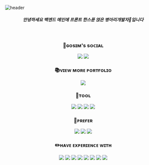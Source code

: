 


![header](https://capsule-render.vercel.app/api?type=waving&color=timeGradient&text=Introduce%20about%20Gosim&animation=twinkling&fontSize=35&fontAlignY=40&fontAlign=50&height=250)

<div align="center">

##### 안녕하세요 백엔드 메인에 프론트 한스푼 얹은 병아리개발자🐣입니다 
<br/>


### 🐾ɢᴏsɪᴍ's sᴏᴄɪᴀʟ
<img src="https://img.shields.io/badge/se0y0ung_-5865F2?style=flat-square&logo=discord&logoColor=white"/> <img src="https://img.shields.io/badge/se0y0ung.2807-EA4335?style=flat-square&logo=gmail&logoColor=white"/>


### 📚ᴠɪᴇᴡ ᴍᴏʀᴇ ᴘᴏʀᴛғᴏʟɪᴏ
<a href="https://www.notion.so/d5220c1dda274516978514866e25feb2"><img src="http://img.shields.io/badge/NOTION-000000?style=flat-square&logo=notion&link=https://www.notion.so/d5220c1dda274516978514866e25feb2"/></a><br/>


### 🔧ᴛᴏᴏʟ
<img src="https://img.shields.io/badge/ECLIPSE%20IDE-2C2255?style=flat-square&logo=eclipseide&logoColor=white"/>
<img src="https://img.shields.io/badge/VISUAL%20STUDIO%20CODE-007ACC?style=flat-square&logo=visualstudiocode&logoColor=white"/>
<img src="https://img.shields.io/badge/INTELLIJ%20IDE-000000?style=flat-square&logo=intellijidea&logoColor=white"/>
<img src="https://img.shields.io/badge/GITHUB-181717?style=flat-square&logo=github&logoColor=white"/>


### 📌ᴘʀᴇғᴇʀ
<img src="https://img.shields.io/badge/JAVA-0078D6?style=flat-square"/>
<img src="https://img.shields.io/badge/SPRINGBOOT-6DB33F?style=flat-square&logo=springboot&logoColor=white"/>
<img src="https://img.shields.io/badge/ORACLESQL-F80000?style=flat-square&logo=oracle&logoColor=white"/>


### ✏️ʜᴀᴠᴇ ᴇxᴘᴇʀɪᴇɴᴄᴇ ᴡɪᴛʜ
<img src="https://img.shields.io/badge/MYBATIS-C4242B?style=flat-squar"/>
<img src="https://img.shields.io/badge/HTML5-E34F26?style=flat-square&logo=html5&logoColor=white"/>
<img src="https://img.shields.io/badge/LINUX-FCC624?style=flat-square&logo=linux&logoColor=black"/>
<img src="https://img.shields.io/badge/JAVASCRIPT-FFD95A?style=flat-square&logo=javascript&logoColor=black"/>
<img src="https://img.shields.io/badge/DATA%20JPA-6DB33F?style=flat-square&logo=spring&logoColor=white"/>
<img src="https://img.shields.io/badge/REACT-61DAFB?style=flat-square&logo=react&logoColor=black"/>
<img src="https://img.shields.io/badge/CSS3-1572B6?style=flat-square&logo=css3&logoColor=white"/>
<img src="https://img.shields.io/badge/MYSQL-4479A1?style=flat-square&logo=mysql&logoColor=white"/>

<!--
<hr/>

![G0sim's GitHub stats](https://github-readme-stats.vercel.app/api?username=G0sim&show_icons=true&theme=vue)
![Top Langs](https://github-readme-stats.vercel.app/api/top-langs/?username=G0sim&layout=compact&theme=vue)
--!>
</div>
